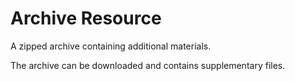 # Archive Resource

A zipped archive containing additional materials.

The archive can be downloaded and contains supplementary files.

